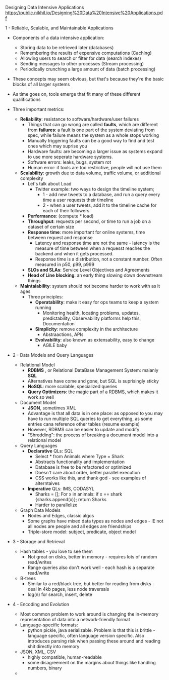 Designing Data Intensive Applications
https://public.nikhil.io/Designing%20Data%20Intensive%20Applications.pdf

1 - Reliable, Scalable, and Maintainable Applications

- Components of a data intensive application:
  - Storing data to be retrieved later (databases)
  - Remembering the results of expensive computations (Caching)
  - Allowing users to search or filter for data (search indexes)
  - Sending messages to other processes (Stream processing)
  - Periodically crunching a large amount of data (batch processing)
- These concepts may seem obvious, but that's because they're the basic blocks of all larger systems
- As time goes on, tools emerge that fit many of these different qualifications
- Three important metrics:
  - **Reliability**: resistance to software/hardware/user failures
    - Things that can go wrong are called **faults**, which are different from **failures**: a fault is one part of the system deviating from spec, while failure means the system as a whole stops working
    - Manually triggering faults can be a good way to find and test ones which may suprise you
    - Hardware faults: are becoming a larger issue as systems expand to use more seperate hardware systems. 
    - Software errors: leaks, bugs, system rot
    - Human error: if tools are too restrictive, people will not use them
  - **Scalability**: growth due to data volume, traffic volume, or additional complexity
    - Let's talk about Load
      - Twitter example: two ways to design the timeline system; 
        - 1 - add new tweets to a database, and run a query every time a user requests their timeline
        - 2 - when a user tweets, add it to the timeline cache for each of their followers
    - **Performance**: (compute * load)
    - **Throughput**: requests per second, or time to run a job on a dataset of certain size
    - **Response time**: more important for online systems, time between request and response 
      - Latency and response time are not the same - latency is the measure of time between when a requesst reaches the backend and when it gets processed. 
      - Response time is a distribution, not a constant number. Often measured in p50, p99, p999
    - **SLOs and SLAs**: Service Level Objectives and Agreements
    - **Head of Line blocking**: an early thing slowing down downstream things
  - **Maintaiability**: system should not become harder to work with as it ages
    - Three principles:
      - **Operatability**: make it easy for ops teams to keep a system running
        - Monitoring health, locating problems, updates, predictability, Observability platforms help this, Documentation
      - **Simplicity**: remove complexity in the architecture
        - Abstraactions, APIs
      - **Evolvability**: also known as extensability, easy to change
        - AGILE baby
        
- 2 - Data Models and Query Languages

  - Relational Model
    - **RDBMS** , or Relational DataBase Management System: maianly **SQL** 
    - Alternatives have come and gone, but SQL is suprisingly sticky
    - **NoSQL**: more scalable, specialized queries
    - **Query Optimizers**: the magic part of a RDBMS, which makes it work so well 
  - Document Model
    - **JSON**, sometimes XML
    - Advantage is that all data is in one place: as opposed to you may have to run multiple SQL queries to get everything, as some entries cana reference other tables (resume example)
    - However, RDBMS can be easier to update and modify
    - "Shredding": the process of breaking a document model into a relational model
  - Query Languages
    - **Declarative** QLs: SQL
      - Select * from Animals where Type = Shark
      - Abstracts functionality and implementation 
      - Database is free to be refactored or optimized
      - Doesn't care about order, better parallel execution
      - CSS works like this, and thank god - see examples of alterntaives
    - **Imperative** QLs: IMS, CODASYL
      - Sharks = []; For x in animals: if x == shark {sharks.append(x)}; return Sharks
      - Harder to parallelize
  - Graph Data Models
    - Nodes and Edges, classic algos 
    - Some graphs have mixed data types as nodes and edges - IE not all nodes are people and all edges are friendships
    - Triple-store model: subject, predicate, object model
    
- 3 - Storage and Retrieval

  - Hash tables - you love to see them
    - Not great on disks, better in memory - requires lots of random read/writes
    - Range queries also don't work well - each hash is a separate read/write
  - B-trees
    - Similar to a red/black tree, but better for reading from disks - deal in 4kb pages, less node traversals	
    - log(n) for search, insert, delete


- 4 - Encoding and Evolution

  - Most common problem to work around is changing the in-memory representation of data into a network-friendly format
  - Language-specific formats: 
    - python pickle, java serializable. Problem is that this is brittle - language specific, often language version specific. Also introduces parsing risk when passing these around and reading shit directly into memory 
  - JSON, XML, CSV
    - highly compatible, human-readable
    - some disagreement on the margins about things like handling numbers, binary
  - 
    
   